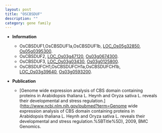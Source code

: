 ```yaml
---
layout: post
title: "OSCBSDUF"
description: ""
category: gene family
---
```


* **Information**  
    + OsCBSDUF1,OsCBSDUF1a,OsCBSDUF1b, [LOC_Os05g32850](http://rice.uga.edu/cgi-bin/ORF_infopage.cgi?orf=LOC_Os05g32850), [Os05g0395300](http://rapdb.dna.affrc.go.jp/viewer/gbrowse_details/irgsp1?name=Os05g0395300).
    + OsCBSDUF2, [LOC_Os03g47120](http://rice.uga.edu/cgi-bin/ORF_infopage.cgi?orf=LOC_Os03g47120), [Os03g0674300](http://rapdb.dna.affrc.go.jp/viewer/gbrowse_details/irgsp1?name=Os03g0674300).
    + OsCBSDUF3, [LOC_Os03g03430](http://rice.uga.edu/cgi-bin/ORF_infopage.cgi?orf=LOC_Os03g03430), [Os03g0125800](http://rapdb.dna.affrc.go.jp/viewer/gbrowse_details/irgsp1?name=Os03g0125800).
    + OsCBSDUFCH1,OsCBSDUFCH1a,OsCBSDUFCH1b, [LOC_Os03g39640](http://rice.uga.edu/cgi-bin/ORF_infopage.cgi?orf=LOC_Os03g39640), [Os03g0593200](http://rapdb.dna.affrc.go.jp/viewer/gbrowse_details/irgsp1?name=Os03g0593200).

* **Publication**  
    + [Genome wide expression analysis of CBS domain containing proteins in Arabidopsis thaliana L. Heynh and Oryza sativa L. reveals their developmental and stress regulation.](http://www.ncbi.nlm.nih.gov/pubmed?term=Genome wide expression analysis of CBS domain containing proteins in Arabidopsis thaliana L. Heynh and Oryza sativa L. reveals their developmental and stress regulation.%5BTitle%5D), 2009, BMC Genomics.


